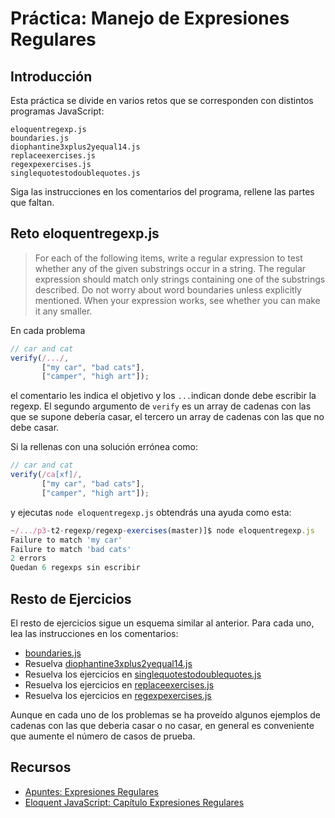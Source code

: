 # Práctica: Manejo de Expresiones Regulares

## Introducción

Esta práctica se divide en varios retos que se corresponden con distintos programas JavaScript:
 
```
eloquentregexp.js
boundaries.js
diophantine3xplus2yequal14.js
replaceexercises.js
regexpexercises.js
singlequotestodoublequotes.js
```

Siga las instrucciones en los comentarios del programa, 
rellene las partes que faltan.

## Reto eloquentregexp.js

> For each of the following items, write a regular expression to test
> whether any of the given substrings occur in a string. The regular
> expression should match only strings containing one of the substrings
> described. Do not worry about word boundaries unless explicitly
> mentioned. When your expression works, see whether you can make it
> any smaller.

En cada problema 

```js
// car and cat
verify(/.../,
       ["my car", "bad cats"],
       ["camper", "high art"]);
```

el comentario les indica el objetivo y los `...`indican donde debe escribir la regexp.
El segundo argumento de `verify` es un array de cadenas con las que se supone debería casar, el tercero un array de cadenas con las que no debe  casar.

Si la rellenas con una solución errónea como:

```js
// car and cat
verify(/ca[xf]/,
       ["my car", "bad cats"],
       ["camper", "high art"]);
```

y ejecutas `node eloquentregexp.js` obtendrás una ayuda como esta:

```js
~/.../p3-t2-regexp/regexp-exercises(master)]$ node eloquentregexp.js 
Failure to match 'my car'
Failure to match 'bad cats'
2 errors
Quedan 6 regexps sin escribir
```

## Resto de Ejercicios

El resto de ejercicios sigue un esquema similar al anterior. 
Para cada uno, lea las instrucciones
en los comentarios:

* [boundaries.js](boundaries.js)
* Resuelva [diophantine3xplus2yequal14.js](diophantine3xplus2yequal14.js)
* Resuelva los ejercicios en [singlequotestodoublequotes.js](singlequotestodoublequotes.js)
* Resuelva los ejercicios en [replaceexercises.js](replaceexercises.js)
* Resuelva los ejercicios en [regexpexercises.js](regexpexercises.js)

Aunque en cada uno de los problemas se ha proveído  algunos ejemplos de cadenas con las que deberia casar o no casar, en general es conveniente que aumente el número de casos de prueba.

## Recursos

* [Apuntes: Expresiones Regulares](https://casianorodriguezleon.gitbooks.io/ull-esit-1617/content/apuntes/regexp/)
* [Eloquent JavaScript: Capítulo Expresiones Regulares](http://eloquentjavascript.net/09_regexp.html)
